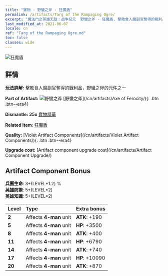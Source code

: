 ```yaml
---
title: "寶物 - 野蠻之斧 - 狂魔盾"
permalink: /artifacts/Targ of the Rampaging Ogre/
excerpt: "魔法门之英雄无敌：战争纪元  野蠻之斧 - 狂魔盾. 擊敗食人魔副官奪得的戰利品，野蠻之斧的元件之一"
last_modified_at: 2021-06-07
locale: cn
ref: "Targ of the Rampaging Ogre.md"
toc: false
classes: wide
---
```


 ![狂魔盾](/images/t/artifact_40312.png)



## 詳情

 **玩法詳解:** 擊敗食人魔副官奪得的戰利品，野蠻之斧的元件之一

 **Part of Artifact:** ![野蠻之斧](/images/t/icon_artifact_31.png) [野蠻之斧](/cn/artifacts/Axe of Ferocity/){: .btn .btn--era4}

 **Dismantle: 25x** [寶物精華](/cn/Items/con_905/)

 **Related Item**: [狂魔盾](/cn/Items/art_126/)

 **Quality:** [Violet Artifact Components](/cn/artifacts/Violet Artifact Components/){: .btn .btn--era4}

 **Upgrade cost:** [Artifact component upgrade cost](/cn/artifacts/Artifact Component Upgrade/)

## Artifact Component Bonus

  **兵團生命**: 3+(LEVEL\*1.2) %<br/>**英雄防禦**: 5+(LEVEL\*2)<br/>**英雄知識**: 5+(LEVEL\*2)

  |  Level  | Type |    Extra bonus  | 
  |:--------|:-----|:----------------| 
  | **2** | Affects **4-man** unit | **ATK**: +190 | 
  | **5** | Affects **4-man** unit | **HP**: +3500 | 
  | **8** | Affects **4-man** unit | **ATK**: +400 | 
  | **11** | Affects **4-man** unit | **HP**: +6790 | 
  | **14** | Affects **4-man** unit | **ATK**: +740 | 
  | **17** | Affects **4-man** unit | **HP**: +10090 | 
  | **20** | Affects **4-man** unit | **ATK**: +870 | 
